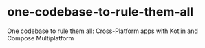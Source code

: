 # one-codebase-to-rule-them-all
One codebase to rule them all: Cross-Platform apps with Kotlin and Compose Multiplatform 
